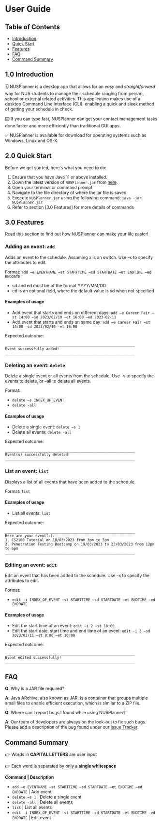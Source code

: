 # User Guide

## Table of Contents
- [Introduction](#7-introduction)
- [Quick Start](#14-quick-start)
- [Features](#25-features)
- [FAQ](#100-faq)
- [Command Summary](#113-command-summary)

## 1.0 Introduction
🗓️ NUSPlanner is a desktop app that allows for an *easy* and *straightforward* way for NUS students to manage their schedule ranging from person, school or external related activities. This application makes use of a desktop Command Line Interface (CLI), enabling a quick and sleek method of getting your schedule in check.

⌨️ If you can type fast, NUSPlanner can get your contact management tasks done faster and more efficiently than traditional GUI apps.

✅ NUSPlanner is available for download for operating systems such as Windows, Linux and OS-X.

## 2.0 Quick Start
Before we get started, here's what you need to do:

1. Ensure that you have Java 11 or above installed.
2. Down the latest version of `NUSPlanner.jar` from [here](http://link.to/NUSPlanner.jar).
3. Open your terminal or command prompt
4. Navigate to the file directory of where the jar file is saved
5. Execute `NUSPlanner.jar` using the following command: `java -jar NUSPlanner.jar` 
6. Refer to section [3.0 Features] for more details of commands

## 3.0 Features 

Read this section to find out how NUSPlanner can make your life easier!

### Adding an event: `add`
Adds an event to the schedule. Assuming x is an switch. Use –x to specify the attributes to edit. 

Format: `add –e EVENTNAME –st STARTTIME –sd STARTDATE –et ENDTIME –ed ENDDATE`
* sd and ed must be of the format YYYY/MM/DD
* ed is an optional field, where the default value is sd when not specified

#### Examples of usage
* Add event that starts and ends on different days: `add –e Career Fair –st 14:00 –sd 2023/02/10 –et 16:00 –ed 2023-02-11`
* Add event that starts and ends on same day: `add –e Career Fair –st 14:00 –sd 2023/02/10 –et 16:00`

Expected outcome:
~~~
____________________________________________________________
Event successfully added!
____________________________________________________________
~~~

### Deleting an event: `delete`
Delete a single event or all events from the schedule. Use –s to specify the events to delete, or –all to delete all events.

Format:
* `delete –s INDEX_OF_EVENT `
* `delete -all`

#### Examples of usage
* Delete a single event: `delete –s 1`
* Delete all events: `delete -all`

Expected outcome:
~~~
____________________________________________________________
Event(s) successfully deleted!
____________________________________________________________
~~~

### List an event: `list`
Displays a list of all events that have been added to the schedule.

Format: `list`

#### Examples of usage
* List all events: `list`

Expected outcome:
~~~
____________________________________________________________
Here are your event(s):
1. CS2100 Tutorial on 18/03/2023 from 3pm to 5pm
2. Penetration Testing Bootcamp on 19/03/2023 to 23/03/2023 from 12pm to 6pm
____________________________________________________________
~~~

### Editing an event: `edit`
Edit an event that has been added to the schedule. Use –x to specify the attributes to edit.

Format:
* `edit -i INDEX_OF_EVENT –st STARTTIME –sd STARTDATE –et ENDTIME –ed ENDDATE`

#### Examples of usage
* Edit the start time of an event: `edit –i 2 –st 16:00`
* Edit the start date, start time and end time of an event: `edit -i 3 –sd 2023/02/11 –st 8:00 –et 10:00 `

Expected outcome:
~~~
____________________________________________________________
Event edited successfully!
____________________________________________________________
~~~

## FAQ

**Q**: Why is a JAR file required?

**A**: Java ARchive, also known as JAR, is a container that groups multiple small files to enable efficient execution, which is similar to a ZIP file. 


**Q**: Where can I report bugs I found while using NUSPlanner?

**A**: Our team of developers are always on the look-out to fix such bugs.
Please add a description of the bug found under our [Issue Tracker]([here](https://github.com/AY2223S2-CS2113-F13-3/tp/issues)).

## Command Summary
👉 Words in **CAPITAL LETTERS** are user input

👉 Each word is separated by only a **single whitespace**


**Command | Description**
* `add –e EVENTNAME –st STARTTIME –sd STARTDATE –et ENDTIME –ed ENDDATE` | Add event
* `delete –s 1` | Delete a single event
* `delete -all` | Delete all events
* `list` | List all events
* `edit -i INDEX_OF_EVENT –st STARTTIME –sd STARTDATE –et ENDTIME –ed ENDDATE` | Edit event



